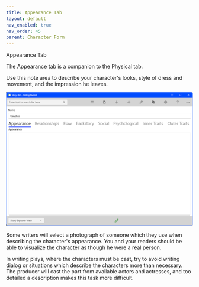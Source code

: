 ```yaml
---
title: Appearance Tab
layout: default
nav_enabled: true
nav_order: 45
parent: Character Form
---
```


Appearance Tab

The Appearance tab is a companion to the Physical tab.

Use this note area to describe your character's looks, style of dress and movement, and the impression he leaves.  


![](media/CharAppearanceTab.png)


Some writers  will select a photograph of someone which they use when describing the character's appearance.  You and your readers should be able to visualize the character as though he were a real person.

In writing plays, where the characters must be cast, try to avoid writing dialog or situations which describe the characters more than necessary.  The producer will cast the part from available actors and actresses, and too detailed a description makes this task more difficult.

